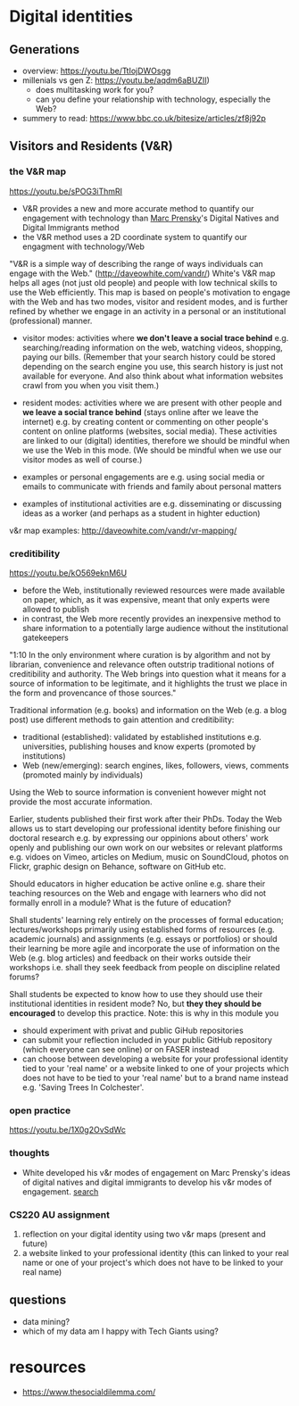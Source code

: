 # Digital identities

## Generations
<!-- embed a gantt chart -->
- overview: https://youtu.be/TtIojDWOsgg
- millenials vs gen Z: https://youtu.be/aqdm6aBUZII)
  - does multitasking work for you?
  - can you define your relationship with technology, especially the Web?
- summery to read: https://www.bbc.co.uk/bitesize/articles/zf8j92p

## Visitors and Residents (V&R)
### the V&R map
https://youtu.be/sPOG3iThmRI

- V&R provides a new and more accurate method to quantify our engagement with technology than [Marc Prensky](https://www.marcprensky.com/)'s Digital Natives and Digital Immigrants method
- the V&R method uses a 2D coordinate system to quantify our engagment with technology/Web

<!-- #todo add image of clean map -->

"V&R is a simple way of describing the range of ways individuals can engage with the Web." (http://daveowhite.com/vandr/) White's V&R map helps all ages (not just old people) and people with low technical skills to use the Web efficiently. This map is based on people's motivation to engage with the Web and has two modes, visitor and resident modes, and is further refined by whether we engage in an activity in a personal or an institutional (professional) manner.

- visitor modes: activities where **we don't leave a social trace behind** e.g. searching/reading information on the web, watching videos, shopping, paying our bills. (Remember that your search history could be stored depending on the search engine you use, this search history is just not available for everyone. And also think about what information websites crawl from you when you visit them.) 
- resident modes: activities where we are present with other people and **we leave a social trance behind** (stays online after we leave the internet) e.g. by creating content or commenting on other people's content on online platforms (websites, social media). These activities are linked to our (digital) identities, therefore we should be mindful when we use the Web in this mode. (We should be mindful when we use our visitor modes as well of course.)

- examples or personal engagements are e.g. using social media or emails to communicate with friends and family about personal matters
- examples of institutional activities are e.g. disseminating or discussing ideas as a worker (and perhaps as a student in highter eduction)  

v&r map examples: http://daveowhite.com/vandr/vr-mapping/

### creditibility
https://youtu.be/kO569eknM6U

- before the Web, institutionally reviewed resources were made available on paper, which, as it was expensive, meant that only experts were allowed to publish
- in contrast, the Web more recently provides an inexpensive method to share information to a potentially large audience without the institutional gatekeepers

"1:10 In the only environment where curation is by algorithm and not by librarian, convenience and relevance often outstrip traditional notions of creditibility and authority. The Web brings into question what it means for a source of information to be legitimate, and it highlights the trust we place in the form and provencance of those sources."

Traditional information (e.g. books) and information on the Web (e.g. a blog post) use different methods to gain attention and creditibility: 

- traditional (established): validated by established institutions e.g. universities, publishing houses and know experts (promoted by institutions)
- Web (new/emerging): search engines, likes, followers, views, comments (promoted mainly by individuals)

Using the Web to source information is convenient however might not provide the most accurate information. 

Earlier, students published their first work after their PhDs. Today the Web allows us to start developing our professional identity before finishing our doctoral research e.g. by expressing our oppinions about others' work openly and publishing our own work on our websites or relevant platforms e.g. vidoes on Vimeo, articles on Medium, music on SoundCloud, photos on Flickr, graphic design on Behance, software on GitHub etc.

Should educators in higher education be active online e.g. share their teaching resources on the Web and engage with learners who did not formally enroll in a module? What is the future of education? <!-- what do students get for paying their high fees? -->

Shall students' learning rely entirely on the processes of formal education; lectures/workshops primarily using established forms of resources (e.g. academic journals) and assignments (e.g. essays or portfolios) or should their learning be more agile and incorporate the use of information on the Web (e.g. blog articles) and feedback on their works outside their workshops i.e. shall they seek feedback from people on discipline related forums?  

Shall students be expected to know how to use they should use their institutional identities in resident mode? No, but **they they should be encouraged** to develop this practice. Note: this is why in this module you

- should experiment with privat and public GiHub repositories
- can submit your reflection included in your public GitHub repository (which everyone can see online) or on FASER instead
- can choose between developing a website for your professional identity tied to your 'real name' or a website linked to one of your projects which does not have to be tied to your 'real name' but to a brand name instead e.g. 'Saving Trees In Colchester'.


### open practice
https://youtu.be/1X0g2OvSdWc

### thoughts
- White developed his v&r modes of engagement on Marc Prensky's ideas of digital natives and digital immigrants to develop his v&r modes of engagement. [search](https://duckduckgo.com/?q=digital+natives+and+digital+immigrants&t=hx&va=g&ia=web)

### CS220 AU assignment
1. reflection on your digital identity using two v&r maps (present and future)
2. a website linked to your professional identity (this can linked to your real name or one of your project's which does not have to be linked to your real name)

## questions
- data mining? 
- which of my data am I happy with Tech Giants using?

# resources

- https://www.thesocialdilemma.com/
